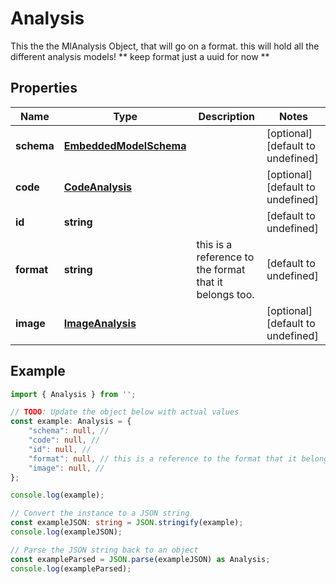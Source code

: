 
# Analysis

This the the MlAnalysis Object, that will go on a format.  this will hold all the different analysis models!  ** keep format just a uuid for now **

## Properties

Name | Type | Description | Notes
------------ | ------------- | ------------- | -------------
**schema** | [**EmbeddedModelSchema**](EmbeddedModelSchema) |  | [optional] [default to undefined]
**code** | [**CodeAnalysis**](CodeAnalysis) |  | [optional] [default to undefined]
**id** | **string** |  | [default to undefined]
**format** | **string** | this is a reference to the format that it belongs too. | [default to undefined]
**image** | [**ImageAnalysis**](ImageAnalysis) |  | [optional] [default to undefined]

## Example

```typescript
import { Analysis } from '';

// TODO: Update the object below with actual values
const example: Analysis = {
    "schema": null, // 
    "code": null, // 
    "id": null, // 
    "format": null, // this is a reference to the format that it belongs too.
    "image": null, // 
};

console.log(example);

// Convert the instance to a JSON string
const exampleJSON: string = JSON.stringify(example);
console.log(exampleJSON);

// Parse the JSON string back to an object
const exampleParsed = JSON.parse(exampleJSON) as Analysis;
console.log(exampleParsed);
```




